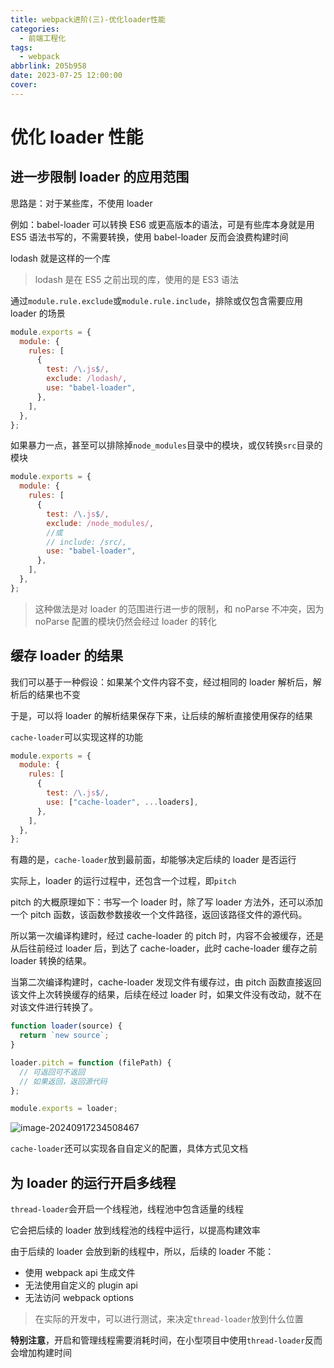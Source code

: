 ```yaml
---
title: webpack进阶(三)-优化loader性能
categories:
  - 前端工程化
tags:
  - webpack
abbrlink: 205b958
date: 2023-07-25 12:00:00
cover:
---
```


# 优化 loader 性能

## 进一步限制 loader 的应用范围

思路是：对于某些库，不使用 loader

例如：babel-loader 可以转换 ES6 或更高版本的语法，可是有些库本身就是用 ES5 语法书写的，不需要转换，使用 babel-loader 反而会浪费构建时间

lodash 就是这样的一个库

> lodash 是在 ES5 之前出现的库，使用的是 ES3 语法

通过`module.rule.exclude`或`module.rule.include`，排除或仅包含需要应用 loader 的场景

```js
module.exports = {
  module: {
    rules: [
      {
        test: /\.js$/,
        exclude: /lodash/,
        use: "babel-loader",
      },
    ],
  },
};
```

如果暴力一点，甚至可以排除掉`node_modules`目录中的模块，或仅转换`src`目录的模块

```js
module.exports = {
  module: {
    rules: [
      {
        test: /\.js$/,
        exclude: /node_modules/,
        //或
        // include: /src/,
        use: "babel-loader",
      },
    ],
  },
};
```

> 这种做法是对 loader 的范围进行进一步的限制，和 noParse 不冲突，因为 noParse 配置的模块仍然会经过 loader 的转化

## 缓存 loader 的结果

我们可以基于一种假设：如果某个文件内容不变，经过相同的 loader 解析后，解析后的结果也不变

于是，可以将 loader 的解析结果保存下来，让后续的解析直接使用保存的结果

`cache-loader`可以实现这样的功能

```js
module.exports = {
  module: {
    rules: [
      {
        test: /\.js$/,
        use: ["cache-loader", ...loaders],
      },
    ],
  },
};
```

有趣的是，`cache-loader`放到最前面，却能够决定后续的 loader 是否运行

实际上，loader 的运行过程中，还包含一个过程，即`pitch`

pitch 的大概原理如下：书写一个 loader 时，除了写 loader 方法外，还可以添加一个 pitch 函数，该函数参数接收一个文件路径，返回该路径文件的源代码。

所以第一次编译构建时，经过 cache-loader 的 pitch 时，内容不会被缓存，还是从后往前经过 loader 后，到达了 cache-loader，此时 cache-loader 缓存之前 loader 转换的结果。

当第二次编译构建时，cache-loader 发现文件有缓存过，由 pitch 函数直接返回该文件上次转换缓存的结果，后续在经过 loader 时，如果文件没有改动，就不在对该文件进行转换了。

```javascript
function loader(source) {
  return `new source`;
}

loader.pitch = function (filePath) {
  // 可返回可不返回
  // 如果返回，返回源代码
};

module.exports = loader;
```

![image-20240917234508467](<./assets/webpack进阶-性能优化(三)/image-20240917234508467.png>)

`cache-loader`还可以实现各自自定义的配置，具体方式见文档

## 为 loader 的运行开启多线程

`thread-loader`会开启一个线程池，线程池中包含适量的线程

它会把后续的 loader 放到线程池的线程中运行，以提高构建效率

由于后续的 loader 会放到新的线程中，所以，后续的 loader 不能：

- 使用 webpack api 生成文件
- 无法使用自定义的 plugin api
- 无法访问 webpack options

> 在实际的开发中，可以进行测试，来决定`thread-loader`放到什么位置

**特别注意**，开启和管理线程需要消耗时间，在小型项目中使用`thread-loader`反而会增加构建时间
